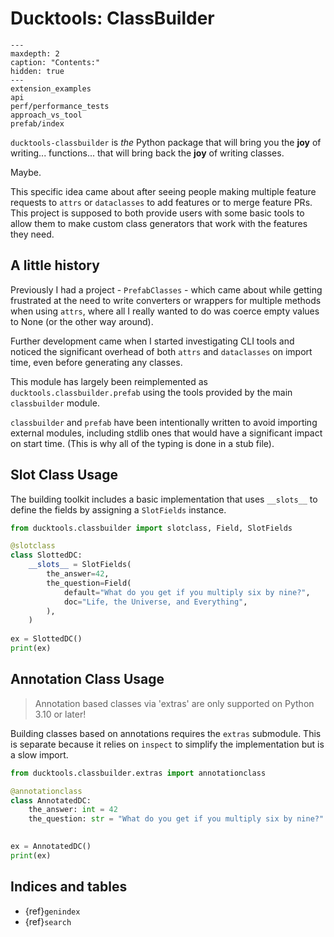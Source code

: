 # Ducktools: ClassBuilder #

```{toctree}
---
maxdepth: 2
caption: "Contents:"
hidden: true
---
extension_examples
api
perf/performance_tests
approach_vs_tool
prefab/index
```

`ducktools-classbuilder` is *the* Python package that will bring you the **joy**
of writing... functions... that will bring back the **joy** of writing classes.

Maybe.

This specific idea came about after seeing people making multiple feature requests
to `attrs` or `dataclasses` to add features or to merge feature PRs. This project
is supposed to both provide users with some basic tools to allow them to make 
custom class generators that work with the features they need.

## A little history ##

Previously I had a project - `PrefabClasses` - which came about while getting
frustrated at the need to write converters or wrappers for multiple methods when
using `attrs`, where all I really wanted to do was coerce empty values to None 
(or the other way around).

Further development came when I started investigating CLI tools and noticed the
significant overhead of both `attrs` and `dataclasses` on import time, even before
generating any classes.

This module has largely been reimplemented as `ducktools.classbuilder.prefab` using
the tools provided by the main `classbuilder` module.

`classbuilder` and `prefab` have been intentionally written to avoid importing external
modules, including stdlib ones that would have a significant impact on start time.
(This is why all of the typing is done in a stub file).

## Slot Class Usage ##

The building toolkit includes a basic implementation that uses
`__slots__` to define the fields by assigning a `SlotFields` instance.

```python
from ducktools.classbuilder import slotclass, Field, SlotFields

@slotclass
class SlottedDC:
    __slots__ = SlotFields(
        the_answer=42,
        the_question=Field(
            default="What do you get if you multiply six by nine?",
            doc="Life, the Universe, and Everything",
        ),
    )
    
ex = SlottedDC()
print(ex)
```

## Annotation Class Usage ##

> Annotation based classes via 'extras' are only supported on Python 3.10 or later!

Building classes based on annotations requires the `extras` submodule.
This is separate because it relies on `inspect` to simplify the implementation
but is a slow import.

```python
from ducktools.classbuilder.extras import annotationclass

@annotationclass
class AnnotatedDC:
    the_answer: int = 42
    the_question: str = "What do you get if you multiply six by nine?"

    
ex = AnnotatedDC()
print(ex)
```

## Indices and tables ##

* {ref}`genindex`
* {ref}`search`
